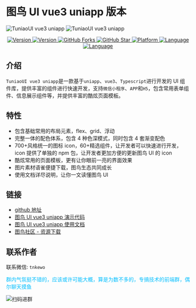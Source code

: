 # 图鸟 UI vue3 uniapp 版本

![TuniaoUI vue3 uniapp](https://resource.tuniaokj.com/images/vue3/market/vue3-banner-min.jpg 'TuniaoUI vue3 uniapp')
![TuniaoUI vue3 uniapp](https://resource.tuniaokj.com/images/vue3/market/vue3-code-min.jpg 'TuniaoUI vue3 uniapp')

<p align="center">
  <a href="https://www.npmjs.com/package/@tuniao/tnui-vue3-uniapp">
    <img src="https://img.shields.io/npm/v/%40tuniao%2Ftnui-vue3-uniapp.svg" alt="Version" />
  </a>
  <a href="https://www.npmjs.com/package/@tuniao/tnui-vue3-uniapp">
    <img src="https://img.shields.io/npm/l/%40tuniao%2Ftnui-vue3-uniapp.svg" alt="Version" />
  </a>
  <a href="https://github.com/tuniaoTech/tuniaoui-rc-vue3-uniapp">
    <img src="https://img.shields.io/github/forks/tuniaoTech/tuniaoui-rc-vue3-uniapp.svg" alt="GitHub Forks" />
  </a>
  <a href="https://github.com/tuniaoTech/tuniaoui-rc-vue3-uniapp">
    <img src="https://img.shields.io/github/stars/tuniaoTech/tuniaoui-rc-vue3-uniapp.svg" alt="GitHub Star" />
  </a>
  <a href="https://github.com/tuniaoTech/tuniaoui-rc-vue3-uniapp">
    <img src="https://img.shields.io/badge/Platform-uniapp-%2301beff.svg" alt="Platform" />
  </a>
  <a href="https://github.com/tuniaoTech/tuniaoui-rc-vue3-uniapp">
    <img src="https://img.shields.io/badge/Language-vue3-%2301beff.svg" alt="Language" />
  </a>
  <a href="https://github.com/tuniaoTech/tuniaoui-rc-vue3-uniapp">
    <img src="https://img.shields.io/badge/Language-Typescript-%2301beff.svg" alt="Language" />
  </a>
</p>

## 介绍

`TuniaoUI vue3 uniapp`是一款基于`uniapp`、`vue3`、`Typescript`进行开发的 UI 组件库，提供丰富的组件进行快速开发，支持`微信小程序`、`APP`和`H5`，包含常用表单组件、信息展示组件等，并提供丰富的酷炫页面模板。

## 特性

- 包含基础常用的布局元素，flex、grid、浮动
- 完整一体的配色体系，包含 4 种色深模式，同时包含 4 套渐变配色
- 700+风格统一的图标 icon，60+精选组件，让开发者可以快速进行开发，icon 提供了单独的 npm 包，让开发者更加方便的更新图鸟 UI 的 icon
- 酷炫常用的页面模板，更有让你眼前一亮的界面效果
- 图片素材语雀便捷下载，图鸟生态共同成长
- 使用文档详尽说明，让你一文读懂图鸟 UI

## 链接

- [github 地址](https://github.com/tuniaoTech/tuniaoui-rc-vue3-uniapp)
- [图鸟 UI vue3 uniapp 演示代码](https://github.com/tuniaoTech/tuniaoui-uniapp-v3-demo)
- [图鸟 UI vue3 uniapp 使用文档](https://vue3.tuniaokj.com)
- [图鸟社区 - 资源下载](https://www.yuque.com/tuniao)

## 联系作者

联系微信: `tnkewo`

<p style="color: #01beff;">群内气氛挺不错的，应该或许可能大概，算是为数不多的，专搞技术的前端群，偶尔聊天摸鱼</p>

![扫码进群](https://resource.tuniaokj.com/images/about_tuniao/tn_author_qrcode.jpg '扫码进群')
